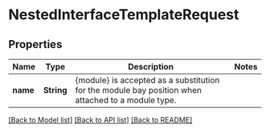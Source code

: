 # NestedInterfaceTemplateRequest

## Properties

Name | Type | Description | Notes
------------ | ------------- | ------------- | -------------
**name** | **String** | {module} is accepted as a substitution for the module bay position when attached to a module type. | 

[[Back to Model list]](../README.md#documentation-for-models) [[Back to API list]](../README.md#documentation-for-api-endpoints) [[Back to README]](../README.md)


